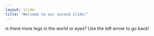 ```yaml
---
layout: slide
title: "Welcome to our second slide!"
---
```

is there more legs in the world or eyes?
Use the left arrow to go back!
